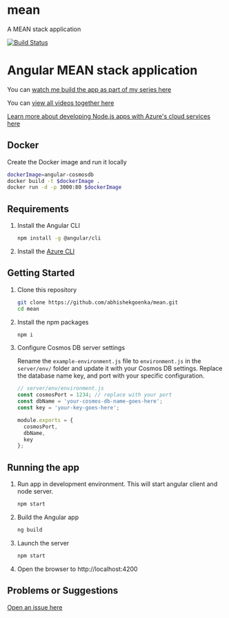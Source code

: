 # mean
A MEAN stack application

[![Build Status](https://dev.azure.com/abhishekgoenkapublic/react-hello-world/_apis/build/status/mean-main-ci?branchName=main)](https://dev.azure.com/abhishekgoenkapublic/react-hello-world/_build/latest?definitionId=3&branchName=main)

# Angular MEAN stack application

You can [watch me build the app as part of my series here](https://johnpapa.net/angular-cosmosdb-1/)

You can [view all videos together here](/VIDEOS.md)

[Learn more about developing Node.js apps with Azure's cloud services here](https://www.youtube.com/watch?v=HznzUUMyV1Q&list=PLC3y8-rFHvwj200LLotCYum_9wmGeTJx9)

## Docker

Create the Docker image and run it locally

```bash
dockerImage=angular-cosmosdb
docker build -t $dockerImage .
docker run -d -p 3000:80 $dockerImage
```

## Requirements

1. Install the Angular CLI

    ```bash
    npm install -g @angular/cli
    ```

1. Install the [Azure CLI](https://docs.microsoft.com/en-us/cli/azure/install-azure-cli)

## Getting Started

1. Clone this repository

    ```bash
    git clone https://github.com/abhishekgoenka/mean.git
    cd mean
    ```

1. Install the npm packages

    ```bash
    npm i
    ```

1. Configure Cosmos DB server settings

    Rename the `example-environment.js` file to `environment.js` in the `server/env/` folder and update it with your Cosmos DB settings. Replace the database name key, and port with your specific configuration.

    ```javascript
    // server/env/environment.js
    const cosmosPort = 1234; // replace with your port
    const dbName = 'your-cosmos-db-name-goes-here';
    const key = 'your-key-goes-here';

    module.exports = {
      cosmosPort,
      dbName,
      key
    };
    ```

## Running the app

1. Run app in development environment. This will start angular client and node server.
    ```bash
    npm start
    ```

2. Build the Angular app

    ```bash
    ng build
    ```

3. Launch the server

    ```bash
    npm start
    ```

1. Open the browser to http://localhost:4200

## Problems or Suggestions

[Open an issue here](https://github.com/abhishekgoenka/mean/issues)
